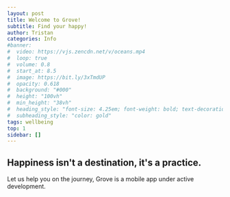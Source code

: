 ```yaml
---
layout: post
title: Welcome to Grove!
subtitle: Find your happy!
author: Tristan
categories: Info
#banner:
#  video: https://vjs.zencdn.net/v/oceans.mp4
#  loop: true
#  volume: 0.8
#  start_at: 8.5
#  image: https://bit.ly/3xTmdUP
#  opacity: 0.618
#  background: "#000"
#  height: "100vh"
#  min_height: "38vh"
#  heading_style: "font-size: 4.25em; font-weight: bold; text-decoration: underline"
#  subheading_style: "color: gold"
tags: wellbeing
top: 1
sidebar: []
---
```


## Happiness isn't a destination, it's a practice.

Let us help you on the journey, Grove is a mobile app under active development.